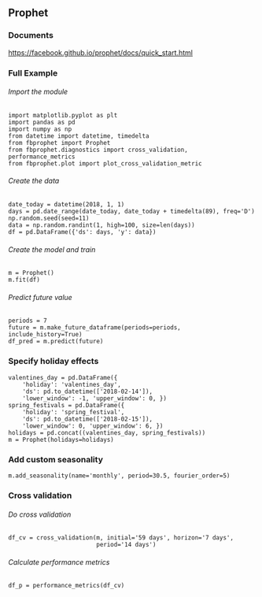 ## Prophet

### Documents
https://facebook.github.io/prophet/docs/quick_start.html

### Full Example

###### Import the module
    import matplotlib.pyplot as plt
    import pandas as pd
    import numpy as np
    from datetime import datetime, timedelta
    from fbprophet import Prophet
    from fbprophet.diagnostics import cross_validation, performance_metrics
    from fbprophet.plot import plot_cross_validation_metric

###### Create the data
    date_today = datetime(2018, 1, 1)
    days = pd.date_range(date_today, date_today + timedelta(89), freq='D')
    np.random.seed(seed=11)
    data = np.random.randint(1, high=100, size=len(days))
    df = pd.DataFrame({'ds': days, 'y': data})

###### Create the model and train
    m = Prophet()
    m.fit(df)

###### Predict future value 
    periods = 7
    future = m.make_future_dataframe(periods=periods, include_history=True)        
    df_pred = m.predict(future)

### Specify holiday effects
    valentines_day = pd.DataFrame({
        'holiday': 'valentines_day',
        'ds': pd.to_datetime(['2018-02-14']),
        'lower_window': -1, 'upper_window': 0, })
    spring_festivals = pd.DataFrame({
        'holiday': 'spring_festival',
        'ds': pd.to_datetime(['2018-02-15']),
        'lower_window': 0, 'upper_window': 6, })
    holidays = pd.concat((valentines_day, spring_festivals))
    m = Prophet(holidays=holidays)
    
### Add custom seasonality
    m.add_seasonality(name='monthly', period=30.5, fourier_order=5)
    
### Cross validation

###### Do cross validation
    df_cv = cross_validation(m, initial='59 days', horizon='7 days',
                             period='14 days')
                             
###### Calculate performance metrics
    df_p = performance_metrics(df_cv)
